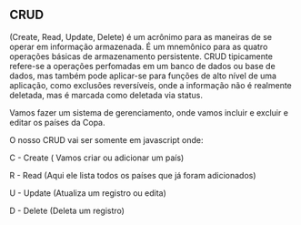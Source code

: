 ## **CRUD** 
(Create, Read, Update, Delete) é um acrônimo para as maneiras de se operar em informação armazenada. É um mnemônico para as quatro operações básicas de armazenamento persistente. CRUD tipicamente refere-se a operações perfomadas em um banco de dados ou base de dados, mas também pode aplicar-se para funções de alto nível de uma aplicação, como exclusões reversíveis, onde a informação não é realmente deletada, mas é marcada como deletada via status.

Vamos fazer um sistema de gerenciamento, onde vamos incluir e excluir e editar os países da Copa.

O nosso CRUD vai ser somente em javascript onde:

C - Create ( Vamos criar ou adicionar um país)

R - Read (Aqui ele lista todos os países que já foram adicionados)

U - Update (Atualiza um registro ou edita)

D - Delete (Deleta um registro)
